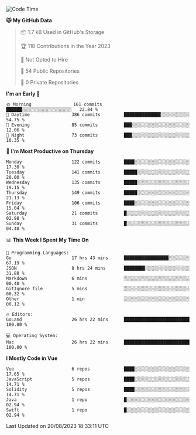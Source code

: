 <!--START_SECTION:waka-->
![Code Time](http://img.shields.io/badge/Code%20Time-839%20hrs%201%20min-blue)

**🐱 My GitHub Data** 

> 📦 1.7 kB Used in GitHub's Storage 
 > 
> 🏆 118 Contributions in the Year 2023
 > 
> 🚫 Not Opted to Hire
 > 
> 📜 54 Public Repositories 
 > 
> 🔑 0 Private Repositories 
 > 
**I'm an Early 🐤** 

```text
🌞 Morning                161 commits         ██████░░░░░░░░░░░░░░░░░░░   22.84 % 
🌆 Daytime                386 commits         ██████████████░░░░░░░░░░░   54.75 % 
🌃 Evening                85 commits          ███░░░░░░░░░░░░░░░░░░░░░░   12.06 % 
🌙 Night                  73 commits          ███░░░░░░░░░░░░░░░░░░░░░░   10.35 % 
```
📅 **I'm Most Productive on Thursday** 

```text
Monday                   122 commits         ████░░░░░░░░░░░░░░░░░░░░░   17.30 % 
Tuesday                  141 commits         █████░░░░░░░░░░░░░░░░░░░░   20.00 % 
Wednesday                135 commits         █████░░░░░░░░░░░░░░░░░░░░   19.15 % 
Thursday                 149 commits         █████░░░░░░░░░░░░░░░░░░░░   21.13 % 
Friday                   106 commits         ████░░░░░░░░░░░░░░░░░░░░░   15.04 % 
Saturday                 21 commits          █░░░░░░░░░░░░░░░░░░░░░░░░   02.98 % 
Sunday                   31 commits          █░░░░░░░░░░░░░░░░░░░░░░░░   04.40 % 
```


📊 **This Week I Spent My Time On** 

```text
💬 Programming Languages: 
Go                       17 hrs 43 mins      █████████████████░░░░░░░░   67.19 % 
JSON                     8 hrs 24 mins       ████████░░░░░░░░░░░░░░░░░   31.88 % 
Markdown                 6 mins              ░░░░░░░░░░░░░░░░░░░░░░░░░   00.40 % 
GitIgnore file           5 mins              ░░░░░░░░░░░░░░░░░░░░░░░░░   00.32 % 
Other                    1 min               ░░░░░░░░░░░░░░░░░░░░░░░░░   00.12 % 

🔥 Editors: 
GoLand                   26 hrs 22 mins      █████████████████████████   100.00 % 

💻 Operating System: 
Mac                      26 hrs 22 mins      █████████████████████████   100.00 % 
```

**I Mostly Code in Vue** 

```text
Vue                      6 repos             ████░░░░░░░░░░░░░░░░░░░░░   17.65 % 
JavaScript               5 repos             ████░░░░░░░░░░░░░░░░░░░░░   14.71 % 
Solidity                 5 repos             ████░░░░░░░░░░░░░░░░░░░░░   14.71 % 
Java                     1 repo              █░░░░░░░░░░░░░░░░░░░░░░░░   02.94 % 
Swift                    1 repo              █░░░░░░░░░░░░░░░░░░░░░░░░   02.94 % 
```




 Last Updated on 20/08/2023 18:33:11 UTC
<!--END_SECTION:waka-->
